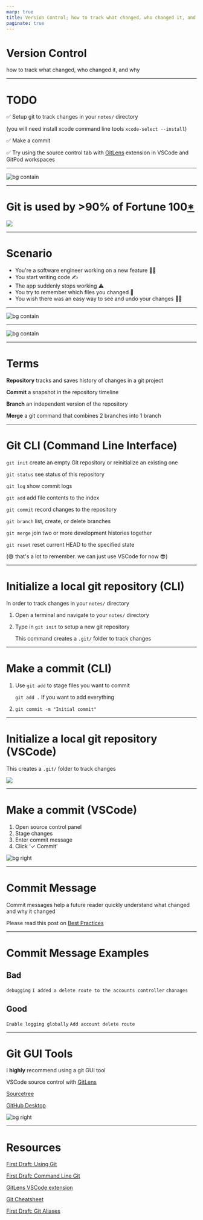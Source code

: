 ```yaml
---
marp: true
title: Version Control; how to track what changed, who changed it, and why
paginate: true
---
```


# Version Control
how to track what changed, who changed it, and why

---

# TODO
✅ Setup git to track changes in your `notes/` directory

(you will need install xcode command line tools `xcode-select --install`)

✅ Make a commit

✅ Try using the source control tab with [GitLens](https://open-vsx.org/extension/eamodio/gitlens) extension in VSCode and GitPod workspaces

---


![bg contain](git-meme.png)

---

# Git is used by >90% of Fortune 100[*](https://octoverse.github.com)

![](git-companies.png)

---

# Scenario
* You're a software engineer working on a new feature 🧑‍💻
* You start writing code ✍️
* The app suddenly stops working ⚠️
* You try to remember which files you changed 🤷
* You wish there was an easy way to see and undo your changes 🧞‍♀️

---

![bg contain](./sourcetree-working.png)

---

![bg contain](./git-graph.png)

---

# Terms

**Repository**
tracks and saves history of changes in a git project

**Commit**
a snapshot in the repository timeline

**Branch**
an independent version of the repository

**Merge**
a git command that combines 2 branches into 1 branch

---
# Git CLI (Command Line Interface)

`git init` create an empty Git repository or reinitialize an existing one

`git status` see status of this repository

`git log` show commit logs

`git add` add file contents to the index

`git commit` record changes to the repository

`git branch` list, create, or delete branches

`git merge` join two or more development histories together

`git reset` reset current HEAD to the specified state

(😅 that's a lot to remember. we can just use VSCode for now 😎)

---
# Initialize a local git repository (CLI)

In order to track changes in your `notes/` directory

1. Open a terminal and navigate to your `notes/` directory

2. Type in `git init` to setup a new git repository

    This command creates a `.git/` folder to track changes


---

# Make a commit (CLI)

1. Use `git add` to stage files you want to commit

    `git add .` If you want to add everything

2. `git commit -m "Initial commit"`

---
# Initialize a local git repository (VSCode)

This creates a `.git/` folder to track changes

![](./vscode-git-init.png)

---
# Make a commit (VSCode)

1. Open source control panel
2. Stage changes
3. Enter commit message
4. Click '✓ Commit'

![bg right](./vscode-commit.png)

---
# Commit Message

Commit messages help a future reader quickly understand what changed and why it changed

Please read this post on [Best Practices](https://initialcommit.com/blog/git-commit-messages-best-practices)

___

# Commit Message Examples

## Bad

`debugging`
`I added a delete route to the accounts controller`
`chanages`

## Good

`Enable logging globally`
`Add account delete route`


___

# Git GUI Tools
I **highly** recommend using a git GUI tool

VSCode source control with [GitLens](https://open-vsx.org/extension/eamodio/gitlens)

[Sourcetree](https://sourcetreeapp.com)

[GitHub Desktop](https://desktop.github.com/)

![bg right](./vscode-source-control.png)

---
# Resources

[First Draft: Using Git](https://chapters.firstdraft.com/chapters/839)

[First Draft: Command Line Git](https://chapters.firstdraft.com/chapters/859)

[GitLens VSCode extension](https://marketplace.visualstudio.com/items?itemName=eamodio.gitlens)

[Git Cheatsheet](https://education.github.com/git-cheat-sheet-education.pdf)

[First Draft: Git Aliases](https://chapters.firstdraft.com/chapters/857)
